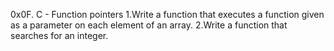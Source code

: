 0x0F. C - Function pointers
1.Write a function that executes a function given as a parameter on each element of an array.
2.Write a function that searches for an integer.
